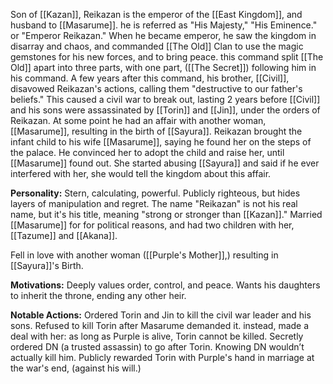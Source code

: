 Son of [[Kazan]], Reikazan is the emperor of the [[East Kingdom]], and husband to [[Masarume]]. he is referred as "His Majesty," "His Eminence." or "Emperor Reikazan."
When he became emperor, he saw the kingdom in disarray and chaos, and commanded [[The Old]] Clan to use the magic gemstones for his new forces, and to bring peace. this command split [[The Old]] apart into three parts, with one part, ([[The Secret]]) following him in his command. A few years after this command, his brother, [[Civil]], disavowed Reikazan's actions, calling them "destructive to our father's beliefs." This caused a civil war to break out, lasting 2 years before [[Civil]] and his sons were assassinated by [[Torin]] and [[Jin]], under the orders of Reikazan.
At some point he had an affair with another woman, [[Masarume]], resulting in the birth of [[Sayura]]. Reikazan brought the infant child to his wife [[Masarume]], saying he found her on the steps of the palace. He convinced her to adopt the child and raise her, until [[Masarume]] found out. She started abusing [[Sayura]] and said if he ever interfered with her, she would tell the kingdom about this affair.

**Personality:** Stern, calculating, powerful. Publicly righteous, but hides layers of manipulation and regret.
The name "Reikazan" is not his real name, but it's his title, meaning "strong or stronger than [[Kazan]]."
Married [[Masarume]] for for political reasons, and had two children with her, [[Tazume]] and [[Akana]].

Fell in love with another woman ([[Purple's Mother]],) resulting in [[Sayura]]'s Birth.

**Motivations:** Deeply values order, control, and peace. Wants his daughters to inherit the throne, ending any other heir.

**Notable Actions:** 
Ordered Torin and Jin to kill the civil war leader and his sons.
Refused to kill Torin after Masarume demanded it. instead, made a deal with her: as long as Purple is alive, Torin cannot be killed.
Secretly ordered DN (a trusted assassin) to go after Torin. Knowing DN wouldn’t actually kill him.
Publicly rewarded Torin with Purple's hand in marriage at the war's end, (against his will.)
